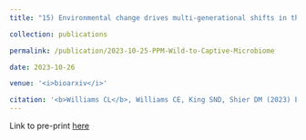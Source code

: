 ```yaml
---
title: "15) Environmental change drives multi-generational shifts in the gut microbiome that mirror changing animal fitness"

collection: publications

permalink: /publication/2023-10-25-PPM-Wild-to-Captive-Microbiome

date: 2023-10-26

venue: '<i>bioarxiv</i>'

citation: '<b>Williams CL</b>, Williams CE, King SND, Shier DM (2023) Environmental change drives multi-generational shifts in the gut microbiome that mirror changing animal fitness. <i>bioarxiv</i>.'
---
```


 Link to pre-print [here](https://doi.org/10.1111/1751-7915.14276)
